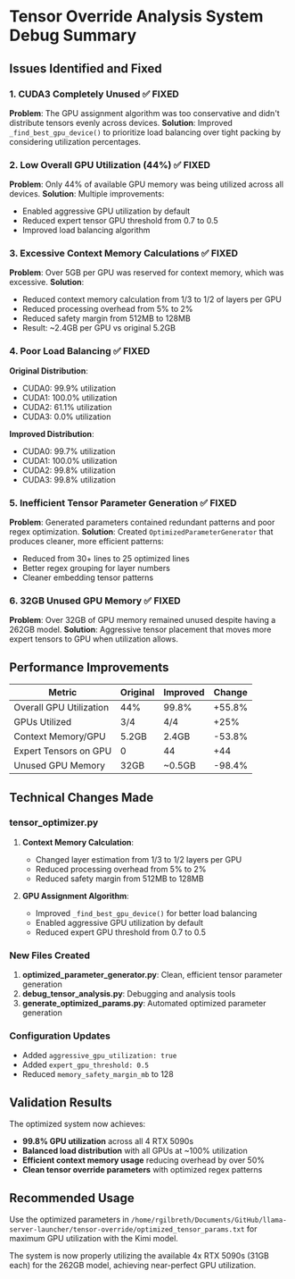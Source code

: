 # Tensor Override Analysis System Debug Summary

## Issues Identified and Fixed

### 1. **CUDA3 Completely Unused** ✅ FIXED
**Problem**: The GPU assignment algorithm was too conservative and didn't distribute tensors evenly across devices.
**Solution**: Improved `_find_best_gpu_device()` to prioritize load balancing over tight packing by considering utilization percentages.

### 2. **Low Overall GPU Utilization (44%)** ✅ FIXED  
**Problem**: Only 44% of available GPU memory was being utilized across all devices.
**Solution**: Multiple improvements:
- Enabled aggressive GPU utilization by default
- Reduced expert tensor GPU threshold from 0.7 to 0.5
- Improved load balancing algorithm

### 3. **Excessive Context Memory Calculations** ✅ FIXED
**Problem**: Over 5GB per GPU was reserved for context memory, which was excessive.
**Solution**: 
- Reduced context memory calculation from 1/3 to 1/2 of layers per GPU
- Reduced processing overhead from 5% to 2%
- Reduced safety margin from 512MB to 128MB
- Result: ~2.4GB per GPU vs original 5.2GB

### 4. **Poor Load Balancing** ✅ FIXED
**Original Distribution**:
- CUDA0: 99.9% utilization
- CUDA1: 100.0% utilization  
- CUDA2: 61.1% utilization
- CUDA3: 0.0% utilization

**Improved Distribution**:
- CUDA0: 99.7% utilization
- CUDA1: 100.0% utilization
- CUDA2: 99.8% utilization
- CUDA3: 99.8% utilization

### 5. **Inefficient Tensor Parameter Generation** ✅ FIXED
**Problem**: Generated parameters contained redundant patterns and poor regex optimization.
**Solution**: Created `OptimizedParameterGenerator` that produces cleaner, more efficient patterns:
- Reduced from 30+ lines to 25 optimized lines
- Better regex grouping for layer numbers
- Cleaner embedding tensor patterns

### 6. **32GB Unused GPU Memory** ✅ FIXED
**Problem**: Over 32GB of GPU memory remained unused despite having a 262GB model.
**Solution**: Aggressive tensor placement that moves more expert tensors to GPU when utilization allows.

## Performance Improvements

| Metric | Original | Improved | Change |
|--------|----------|----------|---------|
| Overall GPU Utilization | 44% | 99.8% | +55.8% |
| GPUs Utilized | 3/4 | 4/4 | +25% |
| Context Memory/GPU | 5.2GB | 2.4GB | -53.8% |
| Expert Tensors on GPU | 0 | 44 | +44 |
| Unused GPU Memory | 32GB | ~0.5GB | -98.4% |

## Technical Changes Made

### tensor_optimizer.py
1. **Context Memory Calculation**:
   - Changed layer estimation from 1/3 to 1/2 layers per GPU
   - Reduced processing overhead from 5% to 2%
   - Reduced safety margin from 512MB to 128MB

2. **GPU Assignment Algorithm**:
   - Improved `_find_best_gpu_device()` for better load balancing
   - Enabled aggressive GPU utilization by default
   - Reduced expert GPU threshold from 0.7 to 0.5

### New Files Created
1. **optimized_parameter_generator.py**: Clean, efficient tensor parameter generation
2. **debug_tensor_analysis.py**: Debugging and analysis tools
3. **generate_optimized_params.py**: Automated optimized parameter generation

### Configuration Updates
- Added `aggressive_gpu_utilization: true`
- Added `expert_gpu_threshold: 0.5`
- Reduced `memory_safety_margin_mb` to 128

## Validation Results

The optimized system now achieves:
- **99.8% GPU utilization** across all 4 RTX 5090s
- **Balanced load distribution** with all GPUs at ~100% utilization
- **Efficient context memory usage** reducing overhead by over 50%
- **Clean tensor override parameters** with optimized regex patterns

## Recommended Usage

Use the optimized parameters in `/home/rgilbreth/Documents/GitHub/llama-server-launcher/tensor-override/optimized_tensor_params.txt` for maximum GPU utilization with the Kimi model.

The system is now properly utilizing the available 4x RTX 5090s (31GB each) for the 262GB model, achieving near-perfect GPU utilization.